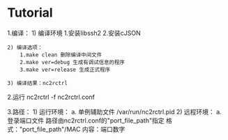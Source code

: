 # Tutorial

1.编译：
	1) 编译环境
	  	1.安装libssh2
	  	2.安装cJSON
	  
	2) 编译选项：
		1.make clean 删除编译中间文件
		2.make ver=debug 生成有调试信息的程序
		3.make ver=release 生成正式程序
	
	3) 编译结果：nc2rctrl


2.运行
	nc2rctrl -f nc2rctrl.conf
	
3.路径：
	1) 运行环境：
		a. 单例辅助文件
			/var/run/nc2rctrl.pid
	2) 远程环境：
		a. 登录端口文件
			路径由nc2rctrl.conf的"port_file_path"指定
			格式："port_file_path"/MAC
			内容：端口数字
